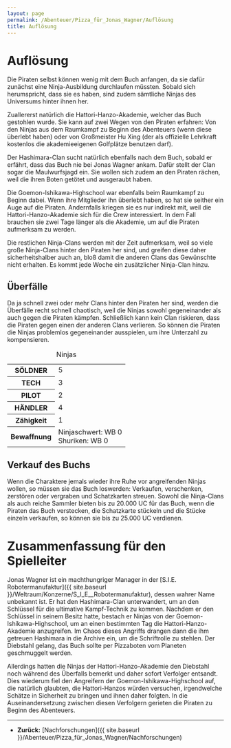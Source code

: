 ```yaml
---
layout: page
permalink: /Abenteuer/Pizza_für_Jonas_Wagner/Auflösung
title: Auflösung
---
```


# Auflösung

Die Piraten selbst können wenig mit dem Buch anfangen, da sie dafür zunächst eine Ninja-Ausbildung durchlaufen müssten. Sobald sich herumspricht, dass sie es haben, sind zudem sämtliche Ninjas des Universums hinter ihnen her.

Zuallererst natürlich die Hattori-Hanzo-Akademie, welcher das Buch gestohlen wurde. Sie kann auf zwei Wegen von den Piraten erfahren: Von den Ninjas aus dem Raumkampf zu Beginn des Abenteuers (wenn diese überlebt haben) oder von Großmeister Hu Xing (der als offizielle Lehrkraft kostenlos die akademieeigenen Golfplätze benutzen darf).

Der Hashimara-Clan sucht natürlich ebenfalls nach dem Buch, sobald er erfährt, dass das Buch nie bei Jonas Wagner ankam. Dafür stellt der Clan sogar die Maulwurfsjagd ein. Sie wollen sich zudem an den Piraten rächen, weil die ihren Boten getötet und ausgeraubt haben.

Die Goemon-Ishikawa-Highschool war ebenfalls beim Raumkampf zu Beginn dabei. Wenn ihre Mitglieder ihn überlebt haben, so hat sie seither ein Auge auf die Piraten. Andernfalls kriegen sie es nur indirekt mit, weil die Hattori-Hanzo-Akademie sich für die Crew interessiert. In dem Fall brauchen sie zwei Tage länger als die Akademie, um auf die Piraten aufmerksam zu werden.

Die restlichen Ninja-Clans werden mit der Zeit aufmerksam, weil so viele große Ninja-Clans hinter den Piraten her sind, und greifen diese daher sicherheitshalber auch an, bloß damit die anderen Clans das Gewünschte nicht erhalten. Es kommt jede Woche ein zusätzlicher Ninja-Clan hinzu.

## Überfälle

Da ja schnell zwei oder mehr Clans hinter den Piraten her sind, werden die Überfälle recht schnell chaotisch, weil die Ninjas sowohl gegeneinander als auch gegen die Piraten kämpfen. Schließlich kann kein Clan riskieren, dass die Piraten gegen einen der anderen Clans verlieren. So können die Piraten die Ninjas problemlos gegeneinander ausspielen, um ihre Unterzahl zu kompensieren.

<table>
<caption>Ninjas</caption>
<tbody>
<tr><th>SÖLDNER</th><td>5</td></tr>
<tr><th>TECH</th><td>3</td></tr>
<tr><th>PILOT</th><td>2</td></tr>
<tr><th>HÄNDLER</th><td>4</td></tr>
<tr><th>Zähigkeit</th><td>1</td></tr>
<tr><th>Bewaffnung</th><td>Ninjaschwert: WB 0<br/>
Shuriken: WB 0</td></tr>
</tbody>
</table>

## Verkauf des Buchs

Wenn die Charaktere jemals wieder ihre Ruhe vor angreifenden Ninjas wollen, so müssen sie das Buch loswerden: Verkaufen, verschenken, zerstören oder vergraben und Schatzkarten streuen. Sowohl die Ninja-Clans als auch reiche Sammler bieten bis zu 20.000 UC für das Buch, wenn die Piraten das Buch verstecken, die Schatzkarte stückeln und die Stücke einzeln verkaufen, so können sie bis zu 25.000 UC verdienen.

# Zusammenfassung für den Spielleiter

Jonas Wagner ist ein machthungriger Manager in der [S.I.E. Robotermanufaktur]({{ site.baseurl }}/Weltraum/Konzerne/S_I_E__Robotermanufaktur), dessen wahrer Name unbekannt ist. Er hat den Hashimara-Clan unterwandert, um an den Schlüssel für die ultimative Kampf-Technik zu kommen. Nachdem er den Schlüssel in seinem Besitz hatte, bestach er Ninjas von der Goemon-Ishikawa-Highschool, um an einen bestimmten Tag die Hattori-Hanzo-Akademie anzugreifen. Im Chaos dieses Angriffs drangen dann die ihm getreuen Hashimara in die Archive ein, um die Schriftrolle zu stehlen. Der Diebstahl gelang, das Buch sollte per Pizzaboten vom Planeten geschmuggelt werden.

Allerdings hatten die Ninjas der Hattori-Hanzo-Akademie den Diebstahl noch während des Überfalls bemerkt und daher sofort Verfolger entsandt. Dies wiederum fiel den Angreifern der Goemon-Ishikawa-Highschool auf, die natürlich glaubten, die Hattori-Hanzos würden versuchen, irgendwelche Schätze in Sicherheit zu bringen und ihnen daher folgten. In die Auseinandersetzung zwischen diesen Verfolgern gerieten die Piraten zu Beginn des Abenteuers.

***

- **Zurück:** [Nachforschungen]({{ site.baseurl }}/Abenteuer/Pizza_für_Jonas_Wagner/Nachforschungen)
